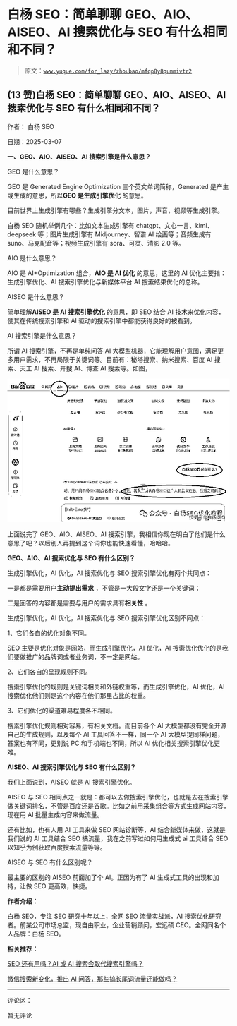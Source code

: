 # 白杨 SEO：简单聊聊 GEO、AIO、AISEO、AI 搜索优化与 SEO 有什么相同和不同？

> 原文：[`www.yuque.com/for_lazy/zhoubao/mfqp8y8qummivtr2`](https://www.yuque.com/for_lazy/zhoubao/mfqp8y8qummivtr2)

## (13 赞)白杨 SEO：简单聊聊 GEO、AIO、AISEO、AI 搜索优化与 SEO 有什么相同和不同？

作者： 白杨 SEO

日期：2025-03-07

**一、GEO、AIO、AISEO、AI 搜索引擎是什么意思？**

GEO 是什么意思？

GEO 是 Generated Engine Optimization 三个英文单词简称，Generated 是产生或生成的意思，所以**GEO 是生成引擎优化** 的意思。

目前世界上生成引擎有哪些？生成引擎分文本，图片，声音，视频等生成引擎。

白杨 SEO 随机举例几个：比如文本生成引擎有 chatgpt、文心一言、kimi、deepseek 等；图片生成引擎有 Midjourney、智谱 AI 绘画等；音频生成有 suno、马克配音等；视频生成引擎有 sora、可灵、清影 2.0 等。

AIO 是什么意思？

AIO 是 AI+Optimization 组合，**AIO 是 AI 优化** 的意思，这里的 AI 优化主要指：生成引擎优化、AI 搜索引擎优化与新媒体平台 AI 搜索结果优化的总称。

AISEO 是什么意思？

简单理解**AISEO 是 AI 搜索引擎优化** 的意思，即 SEO 结合 AI 技术来优化内容，使其在传统搜索引擎和 AI 驱动的搜索引擎中都能获得良好的被看到。

AI 搜索引擎是什么意思？

所谓 AI 搜索引擎，不再是单纯问答 AI 大模型机器，它能理解用户意图，满足更多用户需求，不再局限于关键词等。目前有：秘塔搜索、纳米搜索、百度 AI 搜索、天工 AI 搜索、开搜 AI、博查 AI 搜索等。如图，

![](img/6fe42bed4450666ef1a63825a4ea6f6a.png "None")

上面说完了 GEO、AIO、AISEO、AI 搜索引擎，我相信你现在明白了他们是什么意思了吧？以后别人再提到这个词你也能快速看懂，哈哈哈。

**GEO、AIO、AI 搜索优化与 SEO 有什么区别？**

生成引擎优化，AI 优化，AI 搜索优化与 SEO 搜索引擎优化有两个共同点：

一是都是需要用户**主动提出需求** ，不管是一大段文字还是一个关键词；

二是回答的内容都是需要与用户的需求具有**相关性** 。

生成引擎优化，AI 优化，AI 搜索优化与 SEO 搜索引擎优化区别不同点：

1、它们各自的优化对象不同。

SEO 主要是优化对象是网站，而生成引擎优化，AI 优化，AI 搜索优化优化的是我们要做推广的品牌词或者业务词，不一定是网站。

2、它们各自的呈现规则不同。

搜索引擎优化的规则是关键词相关和外链权重等，而生成引擎优化，AI 优化，AI 搜索优化他们则是这个内容在他们那里占比的权重。

3、它们优化的渠道难易程度各不相同。

搜索引擎优化规则相对容易，有相关文档。而目前各个 AI 大模型都没有完全开源自己的生成规则，以及每个 AI 工具回答不一样，同一个 AI 大模型提同样问题，答案也有不同，更别说 PC 和手机端也不同，所以 AI 优化相关搜索引擎优化更难。

**AISEO、AI 搜索引擎优化与 SEO 有什么区别？**

我们上面说到，AISEO 就是 AI 搜索引擎优化。

AISEO 与 SEO 相同点之一就是：都可以去做搜索引擎优化，也就是去在搜索引擎做关键词排名，不管是百度还是谷歌。比如之前用采集组合等方式生成网站内容，现在用 AI 批量生成内容来做流量。

还有比如，也有人用 AI 工具来做 SEO 网站诊断等，AI 结合新媒体来做，这就是我们说的 AI 工具结合 SEO 搞流量，我在之前写过如何用生成式 ai 工具结合 SEO 以知乎为例获取百度搜索流量等等。

AISEO 与 SEO 有什么区别呢？

最主要的区别的 AISEO 前面加了个 AI。正因为有了 AI 生成式工具的出现和加持，让做 SEO 更高效，快捷。

**作者介绍：**

白杨 SEO，专注 SEO 研究十年以上，全网 SEO 流量实战派，AI 搜索优化研究者。前某公司市场总监，现自由职业，企业营销顾问，宏远硕 CEO。全网同名个人品牌：白杨 SEO。

**相关推荐：**

[SEO 还有用吗？AI 或 AI 搜索会取代搜索引擎吗？](https://mp.weixin.qq.com/s?__biz=MzU2NTQzMzA4Nw==&mid=2247500286&idx=1&sn=d6c668b9e839d86b3d93aaf7a8e859e5&scene=21#wechat_redirect)

[微信搜索新变化，推出 AI 问答，那些搞长尾词流量还能做吗？](https://mp.weixin.qq.com/s?__biz=MzU2NTQzMzA4Nw==&mid=2247500620&idx=1&sn=ed6495269fde7f3a34b402cb268336e6&scene=21#wechat_redirect)

* * *

评论区：

暂无评论